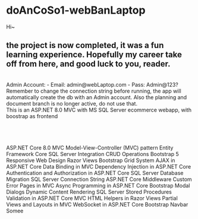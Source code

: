 # doAnCoSo1-webBanLaptop
Hi~
</br>
<h2>the project is now completed, it was a fun learning experience. Hopefully my career take off from here, and good luck to you, reader. </h2>
</br>
Admin Account:
- Email: admin@webLaptop.com
- Pass: Admin@123?
</br>
Remember to change the connection string before running, the app will automatically create the db with an Admin account. Also the planning and document branch is no longer active, do not use that.
</br>
This is an ASP.NET 8.0 MVC with MS SQL Server ecommerce webapp, with boostrap as frontend </br> </br> </br> </br> </br>
ASP.NET Core 8.0 MVC 
Model-View-Controller (MVC) pattern 
Entity Framework Core 
SQL Server Integration 
CRUD Operations 
Bootstrap 5 
Responsive Web Design 
Razor Views 
Bootstrap Grid System 
AJAX in ASP.NET Core 
Data Binding in MVC 
Dependency Injection in ASP.NET Core 
Authentication and Authorization in ASP.NET Core 
SQL Server Database Migration 
SQL Server Connection String 
ASP.NET Core Middleware 
Custom Error Pages in MVC 
Async Programming in ASP.NET Core 
Bootstrap Modal Dialogs 
Dynamic Content Rendering 
SQL Server Stored Procedures 
Validation in ASP.NET Core MVC 
HTML Helpers in Razor Views 
Partial Views and Layouts in MVC 
WebSocket in ASP.NET Core 
Bootstrap Navbar
Somee
